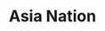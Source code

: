 ---
layout: place
title: "Asia Nation"
permalink: /new-york/rochester/asia-nation.html
stateAbbr: NY
stateName: New York
cityName: Rochester
seo:
  name: "Asia Nation"
  type: Restaurant
  links: https://pos.chowbus.com/online-ordering/store/15208
description: "Asia Nation serves delicious sushi in Rochester, New York. Try fresh Japanese dishes for a great dining experience. Available for takeout, delivery, lunch, and dinner."
place_id: ChIJO77WRQBT0YkRKxsnoMmxTOk
photos:
  - name: >-
      places/ChIJO77WRQBT0YkRKxsnoMmxTOk/photos/AeeoHcI7iXvaOsyGYk9SqNUYtQ7DSpyMIcmon6KiLoQ9sGy_FzRHOBeTOgd2LjiOhGUsP4NtFEdKK3fobEQ6GxCbXUcZToxYFVqsDnNpMsr-_6DGg9ZLRTEmxDGsgSVxzcJz18vyrcDNkXZmL-3VrhrYwyX70Cq-NEnjZFVKSh5_-aVs4jsq1G5dZHMliPf6_XTmW6kYSh3yyo3Zn4FiGemHQ1wbEyfcR7aLTEbUuU_vS29RIHb1vdqgK1DK2H-A27rw71G7mrENiWLuQoj9FoNMwSUOa9NatLf-eBq3UHEn1VtdtQ
    widthPx: 3024
    heightPx: 4032
    authorAttributions:
      - displayName: Asia Nation
        uri: https://maps.google.com/maps/contrib/117988631736341434631
        photoUri: >-
          https://lh3.googleusercontent.com/a/ACg8ocKCAlu7PeXwxtnJqCWWzJ1L7Xct_V7J3M-5rFDmrxUUtwXrgA=s100-p-k-no-mo
    flagContentUri: >-
      https://www.google.com/local/imagery/report/?cb_client=maps_api_places.places_api&image_key=!1e10!2sAF1QipOB68N6j8XtPN8mvrg3Qqh9EelVL4Ps40lHRhmm&hl=en-US
    googleMapsUri: >-
      https://www.google.com/maps/place//data=!3m4!1e2!3m2!1sAF1QipOB68N6j8XtPN8mvrg3Qqh9EelVL4Ps40lHRhmm!2e10!4m2!3m1!1s0x89d1530045d6be3b:0xe94cb1c9a0271b2b
  - name: >-
      places/ChIJO77WRQBT0YkRKxsnoMmxTOk/photos/AeeoHcK_6Aca8x7HUjX00JWztMV47A9E1wwedI0SuUqOFeWQb7HXPSwNSx_mF6YyR0ZsvGfPJwm7395aX9wtbFNwdpxULeKx5w0DNtxf9Iex6nS-4NSjQL1zJEwBZ9P6rSe-cF-nwl1dD6G-GLAg4Yqgg1TpzX8NmF0kf53NRN80bp-5VjqzW_9hvisM7VaHviTq2jTLxtPGBtlNeurR2Fpbb2t3G2rybwntPuyH-mX_GOZXoEE4aWhNppzgH_OGaDfxhVFHLZlzb9quqC8yz0rHQnNE_z1iYeHZT4z8HotfQ0A_Qg
    widthPx: 4032
    heightPx: 2268
    authorAttributions:
      - displayName: Asia Nation
        uri: https://maps.google.com/maps/contrib/117988631736341434631
        photoUri: >-
          https://lh3.googleusercontent.com/a/ACg8ocKCAlu7PeXwxtnJqCWWzJ1L7Xct_V7J3M-5rFDmrxUUtwXrgA=s100-p-k-no-mo
    flagContentUri: >-
      https://www.google.com/local/imagery/report/?cb_client=maps_api_places.places_api&image_key=!1e10!2sAF1QipPW00DA3fiud3O0q9LMdvrmjP9AhkrubOYn0f-Z&hl=en-US
    googleMapsUri: >-
      https://www.google.com/maps/place//data=!3m4!1e2!3m2!1sAF1QipPW00DA3fiud3O0q9LMdvrmjP9AhkrubOYn0f-Z!2e10!4m2!3m1!1s0x89d1530045d6be3b:0xe94cb1c9a0271b2b
  - name: >-
      places/ChIJO77WRQBT0YkRKxsnoMmxTOk/photos/AeeoHcJOxO0_9cN07ZJ7wU6zc7g3ymokgspt6fwj71ovH7IcFEK8aNfDvuIRtHlMmGUxWr4RBIlZP87oYtHSBqN_X2Z8VS4ar-60ODwEjr2msby6gcfM7QYT9v3Gc4JylPtgGyA3NOuy4RpNSBUhpu-WV6cCk6s5fpT7aGDdTV_BYGq1sJbTPIIeNNLCZ6JUzXdjF24qTciaeWbiOKHCMkcJq3RfN11ZGt6uoo7ZAc4OG2h7Wc0n0DwXuOYSXAfadZnQrqCj0c3XUTUKwmcWF1aWL6Ku8Jbrb9Coxo7lTsDyTt1nRQ
    widthPx: 1852
    heightPx: 3604
    authorAttributions:
      - displayName: Asia Nation
        uri: https://maps.google.com/maps/contrib/117988631736341434631
        photoUri: >-
          https://lh3.googleusercontent.com/a/ACg8ocKCAlu7PeXwxtnJqCWWzJ1L7Xct_V7J3M-5rFDmrxUUtwXrgA=s100-p-k-no-mo
    flagContentUri: >-
      https://www.google.com/local/imagery/report/?cb_client=maps_api_places.places_api&image_key=!1e10!2sAF1QipMOYVOeB0thYt28xG3NxqEyPvonK73V0fiTMEZ4&hl=en-US
    googleMapsUri: >-
      https://www.google.com/maps/place//data=!3m4!1e2!3m2!1sAF1QipMOYVOeB0thYt28xG3NxqEyPvonK73V0fiTMEZ4!2e10!4m2!3m1!1s0x89d1530045d6be3b:0xe94cb1c9a0271b2b
  - name: >-
      places/ChIJO77WRQBT0YkRKxsnoMmxTOk/photos/AeeoHcLuratdM2NVhsOikBJYs3NeW5QT5SZBp6nzhlWjMHovjDmDSrvRntoo1TeeIyp2YOEAzvat4g-QppHDqtJ1jJBfPgUFfif4wt09TNCy8H86u8VzPxVWBWyQuMrJzdAjSt7k7URovl9dsJGMVop_JNMiIf2XKZJj6DpZswS2jMSNwOJj-e5oQESnVs1Hzbcp3V-8bLJh-XskqX3OKtBDDGzjSUmx5H6SoxhGGSHn0evgLSZeFbG59Ydw0GZU6K0uJaHYHj6-lF8iU6p7k19-xQd39YBCZax-BMkLA3Ac7w-BKDsWO6a55v31r9ZJ8I0KbwfqZQTRsM7sxHbsFmS967YkVSxc_2sW6huFnNC8YS2cx_ffzYZwiLz3_BvtrfJQM6KR0NJSxahCMdE-dx-thQ-3gqMs37IBYq0YLKvw-FnbYsaU
    widthPx: 3024
    heightPx: 4032
    authorAttributions:
      - displayName: Marc DiFrancesco
        uri: https://maps.google.com/maps/contrib/111887732770939107905
        photoUri: >-
          https://lh3.googleusercontent.com/a-/ALV-UjUt2yW5qboiCD5W-EVoTa6AqEXrXesTHMnQpDcTb2UbigzUzxKT=s100-p-k-no-mo
    flagContentUri: >-
      https://www.google.com/local/imagery/report/?cb_client=maps_api_places.places_api&image_key=!1e10!2sCIHM0ogKEICAgICrmP_HqwE&hl=en-US
    googleMapsUri: >-
      https://www.google.com/maps/place//data=!3m4!1e2!3m2!1sCIHM0ogKEICAgICrmP_HqwE!2e10!4m2!3m1!1s0x89d1530045d6be3b:0xe94cb1c9a0271b2b
  - name: >-
      places/ChIJO77WRQBT0YkRKxsnoMmxTOk/photos/AeeoHcIaMB7I8VkSNzIDhyzZhUmJsG1dtHLY6dzBKDYyJtFEc4kbyDVBouR6aee5-H5HT0BRcIeTIwE1Ublo-yY74z3dDQArsiPuNjmzNB8v5BDMdBK5fK1EFiZY-Y6niwQGAgaMWfOYieZpBdKHbP94npRR3oYuMVd6wkS45B_GKuRA0snubbpuyI7K5IG5SKKwcgBy5uPYDxgfy3ZUs7ngnWff40-6DEkmBIQvDX5KYYtlPzuZLryvnaVe9tz1qzuZdfpj_ApA85snofv_zifrunEdMj4rVRVQbEV5RhIAZtQVB74BO0FGa6KC9es-kzBNHbKxrmwx5SlswkyUtTttRfKbnOSAZC_tfEwFhdSIVwedipl61JUGgY8VfFNed5wEy_fBDnuUKaU7E2mhYxrq1pNNPLVA5W5SqIZWf-YKbJFmKw
    widthPx: 4000
    heightPx: 3000
    authorAttributions:
      - displayName: Lurrch Lurrch
        uri: https://maps.google.com/maps/contrib/103304187802908082042
        photoUri: >-
          https://lh3.googleusercontent.com/a/ACg8ocID-IpIwr8OVbBBb71rwXnqQd43ndTwtTK2zWQZR6GGEeKO5g=s100-p-k-no-mo
    flagContentUri: >-
      https://www.google.com/local/imagery/report/?cb_client=maps_api_places.places_api&image_key=!1e10!2sCIHM0ogKEICAgICb9oTvGw&hl=en-US
    googleMapsUri: >-
      https://www.google.com/maps/place//data=!3m4!1e2!3m2!1sCIHM0ogKEICAgICb9oTvGw!2e10!4m2!3m1!1s0x89d1530045d6be3b:0xe94cb1c9a0271b2b
  - name: >-
      places/ChIJO77WRQBT0YkRKxsnoMmxTOk/photos/AeeoHcKije1ZhHVif1DwOifi6H4fIndTMGslINslgBxZ9h-y3TPoZNpyIQpyIuuOMKdnDnKGE_TG4HNTlxsOciCh0hhcGOXnIir4j0gO9yQWp4-tTbD_DXwBANeKwfChAkQ0Cg0NELdS1Q-sAAy0n6Mp0_rM-zBfUOpA9LqKb5KyCgupEOHyUAXXR9Zx_kyw8nTSDTjpuhVGoiOPnTpzbbtE5V4yhJnB8yuxeCN5JFVOMik4HhnNTr5U8cHGfaoFMRlTfEZSz7BsspbdDqARDnTtvKe1rkE18cV167bTV_GWh3WcyoaP4jWCyrVxFa56x3oQ9OJ19JDIAnbu8nSM8fiu5S0Skrv6M96sh3CD9U7HPPh8sAVyX3Q1O2AakFMT8HXkmkB8VydtHn021pDzXZrzvfk9oIXEzjgLxuJvMf53Sq0a785u
    widthPx: 3000
    heightPx: 4000
    authorAttributions:
      - displayName: Rick Tambe
        uri: https://maps.google.com/maps/contrib/116570835847602126699
        photoUri: >-
          https://lh3.googleusercontent.com/a/ACg8ocL59MnVXJeAlNdvoTrD0USUfEjASBgLIDCKKEYYsgk4ahOjrQ=s100-p-k-no-mo
    flagContentUri: >-
      https://www.google.com/local/imagery/report/?cb_client=maps_api_places.places_api&image_key=!1e10!2sCIHM0ogKEICAgIDT0rfg_gE&hl=en-US
    googleMapsUri: >-
      https://www.google.com/maps/place//data=!3m4!1e2!3m2!1sCIHM0ogKEICAgIDT0rfg_gE!2e10!4m2!3m1!1s0x89d1530045d6be3b:0xe94cb1c9a0271b2b
  - name: >-
      places/ChIJO77WRQBT0YkRKxsnoMmxTOk/photos/AeeoHcK-qcgUEDFG2TVl3ZIz92b8IxkwcvQirC_I2sQflnMa-CIBmNKWR3xhPyrds1RQvCrPvMw8c3mJsCtMnp3BdSdrUEGHxRk5k_AHc_wI7NXyVm8EgfAKBYjBSPdA1RTu4M79pbaHcOR02wUu4bSDaGDo91yWi743pVNlP7unpC-TvlHJ1Kf46b0uW3j-mnK15_-YZr3AQz2h7edQM2fC3Ii4Lsu3Mferg8I8jmFJk9FucMSS9SrYVx3NH8ak64Vtnq9FRsDhpBb5hhrM7b3S9y9P1J53obDcR9PoUwgx0EHlJWO2h25G7j6u_fhro1OCgvj0NC7xmCqBcj6axWPumaRGZz5sheXddsCwdAvZVwRNY3ygCHS1JqbHZ_SzVnlSPARX5CdHvobtWfCOvaA9khVNRteXB3FBkZ7XBdoIx-x3zg
    widthPx: 3024
    heightPx: 4032
    authorAttributions:
      - displayName: Tyler Tornstrom
        uri: https://maps.google.com/maps/contrib/102887266130285361130
        photoUri: >-
          https://lh3.googleusercontent.com/a/ACg8ocKtEjuQ9sChMd7uNLhRLdPvTpSlpZFToA6ExMCgizXeJJvRPw=s100-p-k-no-mo
    flagContentUri: >-
      https://www.google.com/local/imagery/report/?cb_client=maps_api_places.places_api&image_key=!1e10!2sCIHM0ogKEICAgICT0ey-MA&hl=en-US
    googleMapsUri: >-
      https://www.google.com/maps/place//data=!3m4!1e2!3m2!1sCIHM0ogKEICAgICT0ey-MA!2e10!4m2!3m1!1s0x89d1530045d6be3b:0xe94cb1c9a0271b2b
  - name: >-
      places/ChIJO77WRQBT0YkRKxsnoMmxTOk/photos/AeeoHcJQ-LLN48-fne9BSYVVUT_5Sdr__IxrxfA9drkSF3HD5gIeRjk0MntWdJ5os5sP9UkCqgzing82tSC2_IpwFbJhoweMYchmzYWWtSTo2Xk_AUo8hWFq67ASk79M8sxz5lHgZxCE9PPJ5bi-eUCDXnT6RhOAO5cc3YzW9xCnWTM4yRqYjiNcot6orsrTo8GIfi3Mps9L391AcBn4NudwGSxIBeT2c-W5exnZKxI8TjkAot8G1q4o4sNWoOBsWjCT0g-40IRJrXXhO0IZNlzLqvuApgbklsiuuLgBcKN2eKL3Jq9ZVFndGXdkBL7gZcxV3N2sbq0Fp5Y6lWPtrpwt91kIGxGJ_hpHiPf177XiFycjLbbUVp_VfJtB3QmppCnPlagXX4HnUihhrTOxYa-qKcpgXkZN7QA6PmxRJ-kf_Dk
    widthPx: 4000
    heightPx: 3000
    authorAttributions:
      - displayName: Lurrch Lurrch
        uri: https://maps.google.com/maps/contrib/103304187802908082042
        photoUri: >-
          https://lh3.googleusercontent.com/a/ACg8ocID-IpIwr8OVbBBb71rwXnqQd43ndTwtTK2zWQZR6GGEeKO5g=s100-p-k-no-mo
    flagContentUri: >-
      https://www.google.com/local/imagery/report/?cb_client=maps_api_places.places_api&image_key=!1e10!2sCIHM0ogKEICAgICb9ujDZg&hl=en-US
    googleMapsUri: >-
      https://www.google.com/maps/place//data=!3m4!1e2!3m2!1sCIHM0ogKEICAgICb9ujDZg!2e10!4m2!3m1!1s0x89d1530045d6be3b:0xe94cb1c9a0271b2b
  - name: >-
      places/ChIJO77WRQBT0YkRKxsnoMmxTOk/photos/AeeoHcJW1DXyC11RNPahbrOPPzveD7FeBESHgAy56wBiPNPRsnmGmHtWser7ZpJFpAKl29wxN93oVNY7DL__2-VQtKhlokDgvXuju9pkk6wOirUpIf-IMaV5xGZ2Hc6TKNg_c7kItg27z9mz4eiKBrK1pd8AXdwCM1iZ4nTSXp5rxV4-GUca1_9OtkBh4IZcN03REh7fPu5Jp3GDEEwZlKGHeQ35Wg-dTQYMpzh5jFmBuWc7iJd_PJaw3rQ35OZJXVlxzCnMSOO85PRqYgwIpZlcBNxkwDx_hmcKXww_4bJBHjJ6cY4rJIbK_1qRS0qZjFl71drqClrlslM2b4i7MidfTTrbJJ9KJWSfbsPrq5St-YdvX7bbtA4LknJ-Xl6ilBncX7C-k7I0t3ZCUrE8WSqgh3aTmWLCQ5AclJuWsVM4oe3j7w
    widthPx: 3024
    heightPx: 4032
    authorAttributions:
      - displayName: Nanna Mel
        uri: https://maps.google.com/maps/contrib/112262390392299276642
        photoUri: >-
          https://lh3.googleusercontent.com/a/ACg8ocKUQ6h3TJuq992NXoHKv-IHXqdSJD4-T8SMLM3pu22nsBV-XmQ=s100-p-k-no-mo
    flagContentUri: >-
      https://www.google.com/local/imagery/report/?cb_client=maps_api_places.places_api&image_key=!1e10!2sCIHM0ogKEICAgIDT3dv2SA&hl=en-US
    googleMapsUri: >-
      https://www.google.com/maps/place//data=!3m4!1e2!3m2!1sCIHM0ogKEICAgIDT3dv2SA!2e10!4m2!3m1!1s0x89d1530045d6be3b:0xe94cb1c9a0271b2b
  - name: >-
      places/ChIJO77WRQBT0YkRKxsnoMmxTOk/photos/AeeoHcJxnDDYVrtY5obdf6UHSJRBtxWcTVtpWv6aShUrX2C1uI7ucAvinKoTngbZYDo9UyVX3eURE7LoKPX-AGP9GXk_XrLrAVQkDk-g9L_CbZ3dw8dX7o_Qr5nLvtS1H-vW0_KD1T8fviPZ5ar5g6iDi8o8BQ8Jj2vzZzcPJik6E-0s2Clo7utHCiZAmDx9rGC86PxlSQBSqtSQagHN_rrmHCg4E40N6fSBrY9RzjPyKJutphcbizQ-Omt8MNxL9AezAqDk38t-fHCqoJscfWhTy08NLoJyMAVjC-8ZFFFiufjK7tkSlamHLeFp9zYqZIIYXRoBSn5bl-AjQD1EPXis5cNCC8NNBg6CKj14u6RPfzsHLOQuIIb9re9mUAp22QoSruKlRMptWQpQjg4vo28onUZdcdA8_BqqkAXf0ebDsiTMki-h
    widthPx: 3000
    heightPx: 1828
    authorAttributions:
      - displayName: Jessica Engels
        uri: https://maps.google.com/maps/contrib/110692841378436674090
        photoUri: >-
          https://lh3.googleusercontent.com/a/ACg8ocIq3DZfRzFbkPyF9Cs5IYQD0dw0iaN38oTousSC-CUmR6F8-g=s100-p-k-no-mo
    flagContentUri: >-
      https://www.google.com/local/imagery/report/?cb_client=maps_api_places.places_api&image_key=!1e10!2sCIHM0ogKEICAgICz0oCMsAE&hl=en-US
    googleMapsUri: >-
      https://www.google.com/maps/place//data=!3m4!1e2!3m2!1sCIHM0ogKEICAgICz0oCMsAE!2e10!4m2!3m1!1s0x89d1530045d6be3b:0xe94cb1c9a0271b2b
address: 3240 Chili Ave B3, Rochester, NY 14624, USA
street: 3240 Chili Ave B3
city: Rochester
state: NY
zip: '14624'
country: USA
neighborhood: null
latitude: '43.105648'
longitude: '-77.752545'
accessibility_options:
  wheelchairAccessibleParking: true
  wheelchairAccessibleEntrance: true
  wheelchairAccessibleSeating: true
business_status: OPERATIONAL
name: Asia Nation
google_maps_links:
  directionsUri: >-
    https://www.google.com/maps/dir//''/data=!4m7!4m6!1m1!4e2!1m2!1m1!1s0x89d1530045d6be3b:0xe94cb1c9a0271b2b!3e0
  placeUri: https://maps.google.com/?cid=16811006988600679211
  writeAReviewUri: >-
    https://www.google.com/maps/place//data=!4m3!3m2!1s0x89d1530045d6be3b:0xe94cb1c9a0271b2b!12e1
  reviewsUri: >-
    https://www.google.com/maps/place//data=!4m4!3m3!1s0x89d1530045d6be3b:0xe94cb1c9a0271b2b!9m1!1b1
  photosUri: >-
    https://www.google.com/maps/place//data=!4m3!3m2!1s0x89d1530045d6be3b:0xe94cb1c9a0271b2b!10e5
primary_type: Asian Restaurant
opening_hours:
  regular: null
  current: null
secondary_opening_hours:
  regular:
    weekdayDescriptions: null
    type: null
  current:
    weekdayDescriptions: null
    type: null
phone: (585) 571-4271
price_level: PRICE_LEVEL_MODERATE
price_range: $10 &ndash; $20
rating: '4.6'
rating_count: 0
website: https://pos.chowbus.com/online-ordering/store/15208
reviews:
  - name: >-
      places/ChIJO77WRQBT0YkRKxsnoMmxTOk/reviews/ChdDSUhNMG9nS0VJQ0FnSUNUMGZTb2hBRRAB
    relativePublishTimeDescription: 11 months ago
    rating: 5
    text:
      text: >-
        I have eaten this type of food up and down the west coast, and across
        the country. I have tried numerous restaurants here in Rochester.  This
        place has the best pork fried rice I have ever eaten. So good, I ordered
        it 2 days straight. Price is reasonable,  portions are large enough to
        have leftovers. Even my wife, who has food concerns, ordered what she
        could eat and raved about it. Highly suggest. Delicious. We will def be
        back and have a nice date dinner here!
      languageCode: en
    originalText:
      text: >-
        I have eaten this type of food up and down the west coast, and across
        the country. I have tried numerous restaurants here in Rochester.  This
        place has the best pork fried rice I have ever eaten. So good, I ordered
        it 2 days straight. Price is reasonable,  portions are large enough to
        have leftovers. Even my wife, who has food concerns, ordered what she
        could eat and raved about it. Highly suggest. Delicious. We will def be
        back and have a nice date dinner here!
      languageCode: en
    authorAttribution:
      displayName: Rick Tambe
      uri: https://www.google.com/maps/contrib/116570835847602126699/reviews
      photoUri: >-
        https://lh3.googleusercontent.com/a/ACg8ocL59MnVXJeAlNdvoTrD0USUfEjASBgLIDCKKEYYsgk4ahOjrQ=s128-c0x00000000-cc-rp-mo
    publishTime: '2024-05-15T23:15:26.011011Z'
    flagContentUri: >-
      https://www.google.com/local/review/rap/report?postId=ChdDSUhNMG9nS0VJQ0FnSUNUMGZTb2hBRRAB&d=17924085&t=1
    googleMapsUri: >-
      https://www.google.com/maps/reviews/data=!4m6!14m5!1m4!2m3!1sChdDSUhNMG9nS0VJQ0FnSUNUMGZTb2hBRRAB!2m1!1s0x89d1530045d6be3b:0xe94cb1c9a0271b2b
  - name: >-
      places/ChIJO77WRQBT0YkRKxsnoMmxTOk/reviews/ChdDSUhNMG9nS0VJQ0FnSUNybVBfSGl3RRAB
    relativePublishTimeDescription: 9 months ago
    rating: 5
    text:
      text: >-
        I would prefer to say it was terrible so no one would come and we would
        have the whole place to ourselves but…

        It was a hit… everything we had was great:

        Lettuce wrap appetizer, Beef Udon noodle dish and

        Orange chicken with pineapple and potato (sounds weird but it works).

        Large portions and we needed “to go” boxes… tried hard but couldn’t
        finish it.

        Will definitely be back!
      languageCode: en
    originalText:
      text: >-
        I would prefer to say it was terrible so no one would come and we would
        have the whole place to ourselves but…

        It was a hit… everything we had was great:

        Lettuce wrap appetizer, Beef Udon noodle dish and

        Orange chicken with pineapple and potato (sounds weird but it works).

        Large portions and we needed “to go” boxes… tried hard but couldn’t
        finish it.

        Will definitely be back!
      languageCode: en
    authorAttribution:
      displayName: Marc DiFrancesco
      uri: https://www.google.com/maps/contrib/111887732770939107905/reviews
      photoUri: >-
        https://lh3.googleusercontent.com/a-/ALV-UjUt2yW5qboiCD5W-EVoTa6AqEXrXesTHMnQpDcTb2UbigzUzxKT=s128-c0x00000000-cc-rp-mo
    publishTime: '2024-07-03T21:44:55.535205Z'
    flagContentUri: >-
      https://www.google.com/local/review/rap/report?postId=ChdDSUhNMG9nS0VJQ0FnSUNybVBfSGl3RRAB&d=17924085&t=1
    googleMapsUri: >-
      https://www.google.com/maps/reviews/data=!4m6!14m5!1m4!2m3!1sChdDSUhNMG9nS0VJQ0FnSUNybVBfSGl3RRAB!2m1!1s0x89d1530045d6be3b:0xe94cb1c9a0271b2b
  - name: >-
      places/ChIJO77WRQBT0YkRKxsnoMmxTOk/reviews/ChdDSUhNMG9nS0VJQ0FnSURybDUzcHdBRRAB
    relativePublishTimeDescription: 8 months ago
    rating: 5
    text:
      text: >-
        Stopped in tonight after seeing a movie. Decided to try it after hearing
        a lot of good things, and man the reviews couldn't be more right.
        Everything about our experience was amazing.  We were met by Anna, who
        seated us and also waited on us. She was so very friendly and attentive
        to all of our needs. The food was just absolutely delicious, we has
        their miso soup,  seaweed salad,  pork ramen bowl, and a few house
        special rolls. The portion sizes were much larger than expected.
        Everything was very fresh, and the presentation was just beautiful. 
        During our meal we had the chance to chat with a few other of the staff,
        everyone was super friendly and genuinely happy to be working there.

        We are so glad to have a place like this closer to home. We will
        definitely be back for more. They are already one of our favorite spots,
        try them out and see for yourself!
      languageCode: en
    originalText:
      text: >-
        Stopped in tonight after seeing a movie. Decided to try it after hearing
        a lot of good things, and man the reviews couldn't be more right.
        Everything about our experience was amazing.  We were met by Anna, who
        seated us and also waited on us. She was so very friendly and attentive
        to all of our needs. The food was just absolutely delicious, we has
        their miso soup,  seaweed salad,  pork ramen bowl, and a few house
        special rolls. The portion sizes were much larger than expected.
        Everything was very fresh, and the presentation was just beautiful. 
        During our meal we had the chance to chat with a few other of the staff,
        everyone was super friendly and genuinely happy to be working there.

        We are so glad to have a place like this closer to home. We will
        definitely be back for more. They are already one of our favorite spots,
        try them out and see for yourself!
      languageCode: en
    authorAttribution:
      displayName: B. O'Dell
      uri: https://www.google.com/maps/contrib/113252077326402119546/reviews
      photoUri: >-
        https://lh3.googleusercontent.com/a-/ALV-UjWJAn-7Z-4a8hQWluEZhsKNgpAvlFqm7CXgJibNdtYrwtnW5QWxJA=s128-c0x00000000-cc-rp-mo-ba4
    publishTime: '2024-07-21T01:04:42.968087Z'
    flagContentUri: >-
      https://www.google.com/local/review/rap/report?postId=ChdDSUhNMG9nS0VJQ0FnSURybDUzcHdBRRAB&d=17924085&t=1
    googleMapsUri: >-
      https://www.google.com/maps/reviews/data=!4m6!14m5!1m4!2m3!1sChdDSUhNMG9nS0VJQ0FnSURybDUzcHdBRRAB!2m1!1s0x89d1530045d6be3b:0xe94cb1c9a0271b2b
  - name: >-
      places/ChIJO77WRQBT0YkRKxsnoMmxTOk/reviews/ChZDSUhNMG9nS0VJQ0FnSURQX1ozYmRnEAE
    relativePublishTimeDescription: 4 months ago
    rating: 3
    text:
      text: >-
        My husband liked his meal of beef Friday rice. I got stir fry chicken
        udon. I really don’t like to eat rubbery chicken skin. I don’t know if
        that is what this meal is supposed to be, but I like to eat chicken, not
        skin. That is all skin in the pic.
      languageCode: en
    originalText:
      text: >-
        My husband liked his meal of beef Friday rice. I got stir fry chicken
        udon. I really don’t like to eat rubbery chicken skin. I don’t know if
        that is what this meal is supposed to be, but I like to eat chicken, not
        skin. That is all skin in the pic.
      languageCode: en
    authorAttribution:
      displayName: jackie dods
      uri: https://www.google.com/maps/contrib/100510587080504892970/reviews
      photoUri: >-
        https://lh3.googleusercontent.com/a/ACg8ocKvGHgxvAE6BtyKeHspXDwiKAJFT7__wQyG7TCa_IywG7bArda2=s128-c0x00000000-cc-rp-mo-ba3
    publishTime: '2024-12-05T03:34:04.577578Z'
    flagContentUri: >-
      https://www.google.com/local/review/rap/report?postId=ChZDSUhNMG9nS0VJQ0FnSURQX1ozYmRnEAE&d=17924085&t=1
    googleMapsUri: >-
      https://www.google.com/maps/reviews/data=!4m6!14m5!1m4!2m3!1sChZDSUhNMG9nS0VJQ0FnSURQX1ozYmRnEAE!2m1!1s0x89d1530045d6be3b:0xe94cb1c9a0271b2b
  - name: >-
      places/ChIJO77WRQBT0YkRKxsnoMmxTOk/reviews/ChZDSUhNMG9nS0VJQ0FnSURUbnYzVkVnEAE
    relativePublishTimeDescription: 10 months ago
    rating: 5
    text:
      text: >-
        Placed an order over the phone, the woman that answered the phone was
        beyond nice and helpful with my questions. I ordered sesame chicken,
        general tso, and mixed vegetables with beef, all with fried rice. The
        fried rice is AMAZING. All of the food was fresh and hot and the flavor
        was better than any Asian style food I’ve ever had. Portion sizes were
        great and I will definitely be ordering from here again soon
      languageCode: en
    originalText:
      text: >-
        Placed an order over the phone, the woman that answered the phone was
        beyond nice and helpful with my questions. I ordered sesame chicken,
        general tso, and mixed vegetables with beef, all with fried rice. The
        fried rice is AMAZING. All of the food was fresh and hot and the flavor
        was better than any Asian style food I’ve ever had. Portion sizes were
        great and I will definitely be ordering from here again soon
      languageCode: en
    authorAttribution:
      displayName: Kaitlynn Frisby
      uri: https://www.google.com/maps/contrib/109298411987422919142/reviews
      photoUri: >-
        https://lh3.googleusercontent.com/a-/ALV-UjXIF92tkfbsrmkxkSYijmYWvjPNVhGNs0xwGRxZph0uw4K49s7o=s128-c0x00000000-cc-rp-mo
    publishTime: '2024-05-24T23:42:14.559271Z'
    flagContentUri: >-
      https://www.google.com/local/review/rap/report?postId=ChZDSUhNMG9nS0VJQ0FnSURUbnYzVkVnEAE&d=17924085&t=1
    googleMapsUri: >-
      https://www.google.com/maps/reviews/data=!4m6!14m5!1m4!2m3!1sChZDSUhNMG9nS0VJQ0FnSURUbnYzVkVnEAE!2m1!1s0x89d1530045d6be3b:0xe94cb1c9a0271b2b
parking_options:
  freeParkingLot: true
  freeStreetParking: true
  valetParking: false
payment_options:
  acceptsCreditCards: true
  acceptsCashOnly: false
allow_dogs: null
curbside_pickup: null
delivery: true
dine_in: true
good_for_children: true
good_for_groups: true
good_for_sports: false
live_music: false
menu_for_children: null
outdoor_seating: null
reservable: null
restroom: true
serves_beer: true
serves_breakfast: null
serves_brunch: null
serves_cocktails: null
serves_coffee: null
serves_dinner: true
serves_dessert: true
serves_lunch: true
serves_vegetarian_food: true
serves_wine: true
takeout: true
update_category: essentials
summary: null

---